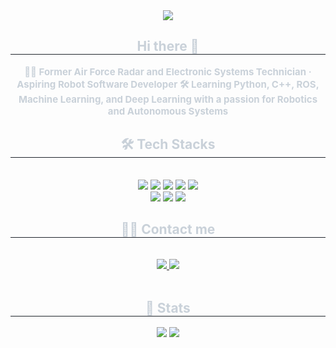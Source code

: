 <div align= "center">
    <img src="https://capsule-render.vercel.app/api?type=rect&color=gradient&height=180&text=If%20it’s%20impossible,%20it’s%20interesting.&animation=&fontColor=ffffff&fontSize=40" />
    </div>
    <div align= "center"> 
    <h2 style="border-bottom: 1px solid #21262d; color: #c9d1d9;"> Hi there 👋 </h2>  
    <div style="font-weight: 700; font-size: 15px; text-align: center; color: #c9d1d9;"> 👨‍💻 Former Air Force Radar and Electronic Systems Technician · Aspiring Robot Software Developer 
    </li>🛠️ Learning Python, C++, ROS, Machine Learning, and Deep Learning with a passion for Robotics and Autonomous Systems</li> </div> 
    </div>
    <div align= "center">
    <h2 style="border-bottom: 1px solid #21262d; color: #c9d1d9;"> 🛠️ Tech Stacks </h2> <br> 
    <div style="margin: 0 auto; text-align: center;" align= "center"> <img src="https://img.shields.io/badge/C++-00599C?style=for-the-badge&logo=C%2B%2B&logoColor=white">
          <img src="https://img.shields.io/badge/MySQL-4479A1?style=for-the-badge&logo=MySQL&logoColor=white">
          <img src="https://img.shields.io/badge/Linux-FCC624?style=for-the-badge&logo=Linux&logoColor=white">
          <img src="https://img.shields.io/badge/Git-F05032?style=for-the-badge&logo=Git&logoColor=white">
          <img src="https://img.shields.io/badge/Flask-000000?style=for-the-badge&logo=Flask&logoColor=white">
          <br/><img src="https://img.shields.io/badge/Amazon AWS-232F3E?style=for-the-badge&logo=Amazon AWS&logoColor=white">
          <img src="https://img.shields.io/badge/Python-3776AB?style=for-the-badge&logo=Python&logoColor=white">
          <img src="https://img.shields.io/badge/Selenium-43B02A?style=for-the-badge&logo=Selenium&logoColor=white">
          </div>
    </div>
    <div align= "center">
    <h2 style="border-bottom: 1px solid #21262d; color: #c9d1d9;"> 🧑‍💻 Contact me </h2> <br> 
    <div align= "center"> <a href=mailto:jongbob1918@gma> <img src="https://img.shields.io/badge/Gmail-EA4335?style=for-the-badge&logo=Gmail&logoColor=white&link=mailto:jongbob1918@gma"> </a>
         <a href=> <img src="https://img.shields.io/badge/Notion-000000?style=for-the-badge&logo=Notion&logoColor=white&link="> </a>
          </div>  <br> 
    <div align= "center">  </div> 
    </div>
    <div align= "center"> 
    <h2 style="border-bottom: 1px solid #21262d; color: #c9d1d9;"> 🏅 Stats </h2> <div align= "center"> <img src="https://github-readme-stats.vercel.app/api?username=jongbob1918&bg_color=60,031d59,57afdb&title_color=ffffff&text_color=ffffff"
         /> <img src="https://github-readme-stats.vercel.app/api/top-langs/?username=jongbob1918&layout=compact&bg_color=60,031d59,57afdb&title_color=ffffff&text_color=ffffff"
           /> </div> 
    </div>
    

